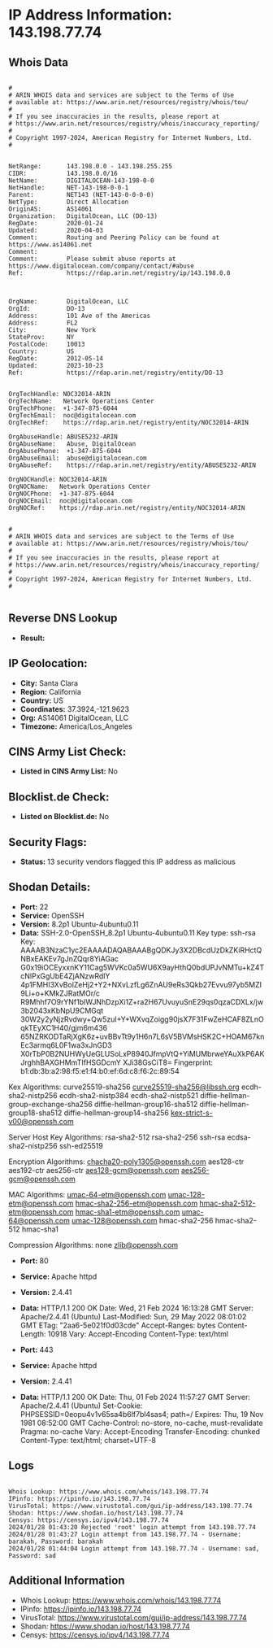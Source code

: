 # IP Address Information: 143.198.77.74

## Whois Data
```

#
# ARIN WHOIS data and services are subject to the Terms of Use
# available at: https://www.arin.net/resources/registry/whois/tou/
#
# If you see inaccuracies in the results, please report at
# https://www.arin.net/resources/registry/whois/inaccuracy_reporting/
#
# Copyright 1997-2024, American Registry for Internet Numbers, Ltd.
#


NetRange:       143.198.0.0 - 143.198.255.255
CIDR:           143.198.0.0/16
NetName:        DIGITALOCEAN-143-198-0-0
NetHandle:      NET-143-198-0-0-1
Parent:         NET143 (NET-143-0-0-0-0)
NetType:        Direct Allocation
OriginAS:       AS14061
Organization:   DigitalOcean, LLC (DO-13)
RegDate:        2020-01-24
Updated:        2020-04-03
Comment:        Routing and Peering Policy can be found at https://www.as14061.net
Comment:        
Comment:        Please submit abuse reports at https://www.digitalocean.com/company/contact/#abuse
Ref:            https://rdap.arin.net/registry/ip/143.198.0.0



OrgName:        DigitalOcean, LLC
OrgId:          DO-13
Address:        101 Ave of the Americas
Address:        FL2
City:           New York
StateProv:      NY
PostalCode:     10013
Country:        US
RegDate:        2012-05-14
Updated:        2023-10-23
Ref:            https://rdap.arin.net/registry/entity/DO-13


OrgTechHandle: NOC32014-ARIN
OrgTechName:   Network Operations Center
OrgTechPhone:  +1-347-875-6044 
OrgTechEmail:  noc@digitalocean.com
OrgTechRef:    https://rdap.arin.net/registry/entity/NOC32014-ARIN

OrgAbuseHandle: ABUSE5232-ARIN
OrgAbuseName:   Abuse, DigitalOcean 
OrgAbusePhone:  +1-347-875-6044 
OrgAbuseEmail:  abuse@digitalocean.com
OrgAbuseRef:    https://rdap.arin.net/registry/entity/ABUSE5232-ARIN

OrgNOCHandle: NOC32014-ARIN
OrgNOCName:   Network Operations Center
OrgNOCPhone:  +1-347-875-6044 
OrgNOCEmail:  noc@digitalocean.com
OrgNOCRef:    https://rdap.arin.net/registry/entity/NOC32014-ARIN


#
# ARIN WHOIS data and services are subject to the Terms of Use
# available at: https://www.arin.net/resources/registry/whois/tou/
#
# If you see inaccuracies in the results, please report at
# https://www.arin.net/resources/registry/whois/inaccuracy_reporting/
#
# Copyright 1997-2024, American Registry for Internet Numbers, Ltd.
#


```
## Reverse DNS Lookup
- **Result:** 

## IP Geolocation:
- **City:** Santa Clara
- **Region:** California
- **Country:** US
- **Coordinates:** 37.3924,-121.9623
- **Org:** AS14061 DigitalOcean, LLC
- **Timezone:** America/Los_Angeles

## CINS Army List Check:
- **Listed in CINS Army List:** 
No

## Blocklist.de Check:
- **Listed on Blocklist.de:** 
No

## Security Flags:
- **Status:** 13 security vendors flagged this IP address as malicious

## Shodan Details:
- **Port:** 22
- **Service:** OpenSSH
- **Version:** 8.2p1 Ubuntu-4ubuntu0.11
- **Data:** SSH-2.0-OpenSSH_8.2p1 Ubuntu-4ubuntu0.11
Key type: ssh-rsa
Key: AAAAB3NzaC1yc2EAAAADAQABAAABgQDKJy3X2DBcdUzDkZKiRHctQNBxEAKEv7gJnZQqr8YiAGac
G0x19iOCEyxxnKY11Cag5WVKc0a5WU6X9ayHthQ0bdUPJvNMTu+kZ4TcNlPxGgUbE4ZjANzwRdlY
4p1FMHI3XvBolZeHj2+Y2+NXvLzfLg6ZnAU9eRs3Qkb27Evvu97yb5MZI9Li+o+KMkZJRatMOr/c
R9Mhhf7O9rYNf1bIWJNhDzpXi1Z+ra2H67UvuyuSnE29qs0qzaCDXLx/jw3b2043xKbNpU9CMGqt
30W2y2yNjzRvdwy+Qw5zuI+Y+WXvqZoigg90jsX7F31FwZeHCAF8ZLnOqkTEyXC1H40/gjm6m436
65NZRKODTaRjXgK6z+uvBBvTt9y1H6n7L6sV5BVMsHSK2C+HOAM67knEc3armq6L0F1wa3xJnGD3
X0rTbP0B2NUHWyUeGLUSoLxP8940JfmpVtQ+YiMUMbrweYAuXkP6AKJrghhBAXGHMmTIfHSGDcmY
XJi38GsCiT8=
Fingerprint: b1:db:3b:a2:98:f5:e1:f4:b0:ef:6d:c8:f6:2c:89:54

Kex Algorithms:
	curve25519-sha256
	curve25519-sha256@libssh.org
	ecdh-sha2-nistp256
	ecdh-sha2-nistp384
	ecdh-sha2-nistp521
	diffie-hellman-group-exchange-sha256
	diffie-hellman-group16-sha512
	diffie-hellman-group18-sha512
	diffie-hellman-group14-sha256
	kex-strict-s-v00@openssh.com

Server Host Key Algorithms:
	rsa-sha2-512
	rsa-sha2-256
	ssh-rsa
	ecdsa-sha2-nistp256
	ssh-ed25519

Encryption Algorithms:
	chacha20-poly1305@openssh.com
	aes128-ctr
	aes192-ctr
	aes256-ctr
	aes128-gcm@openssh.com
	aes256-gcm@openssh.com

MAC Algorithms:
	umac-64-etm@openssh.com
	umac-128-etm@openssh.com
	hmac-sha2-256-etm@openssh.com
	hmac-sha2-512-etm@openssh.com
	hmac-sha1-etm@openssh.com
	umac-64@openssh.com
	umac-128@openssh.com
	hmac-sha2-256
	hmac-sha2-512
	hmac-sha1

Compression Algorithms:
	none
	zlib@openssh.com


- **Port:** 80
- **Service:** Apache httpd
- **Version:** 2.4.41
- **Data:** HTTP/1.1 200 OK
Date: Wed, 21 Feb 2024 16:13:28 GMT
Server: Apache/2.4.41 (Ubuntu)
Last-Modified: Sun, 29 May 2022 08:01:02 GMT
ETag: "2aa6-5e021f0d03cde"
Accept-Ranges: bytes
Content-Length: 10918
Vary: Accept-Encoding
Content-Type: text/html



- **Port:** 443
- **Service:** Apache httpd
- **Version:** 2.4.41
- **Data:** HTTP/1.1 200 OK
Date: Thu, 01 Feb 2024 11:57:27 GMT
Server: Apache/2.4.41 (Ubuntu)
Set-Cookie: PHPSESSID=0eopu4v1v65sa4b6lf7bl4sas4; path=/
Expires: Thu, 19 Nov 1981 08:52:00 GMT
Cache-Control: no-store, no-cache, must-revalidate
Pragma: no-cache
Vary: Accept-Encoding
Transfer-Encoding: chunked
Content-Type: text/html; charset=UTF-8



## Logs
```

Whois Lookup: https://www.whois.com/whois/143.198.77.74
IPinfo: https://ipinfo.io/143.198.77.74
VirusTotal: https://www.virustotal.com/gui/ip-address/143.198.77.74
Shodan: https://www.shodan.io/host/143.198.77.74
Censys: https://censys.io/ipv4/143.198.77.74
2024/01/28 01:43:20 Rejected 'root' login attempt from 143.198.77.74
2024/01/28 01:43:27 Login attempt from 143.198.77.74 - Username: barakah, Password: barakah
2024/01/28 01:44:04 Login attempt from 143.198.77.74 - Username: sad, Password: sad

```
## Additional Information
- Whois Lookup: https://www.whois.com/whois/143.198.77.74
- IPinfo: https://ipinfo.io/143.198.77.74
- VirusTotal: https://www.virustotal.com/gui/ip-address/143.198.77.74
- Shodan: https://www.shodan.io/host/143.198.77.74
- Censys: https://censys.io/ipv4/143.198.77.74

